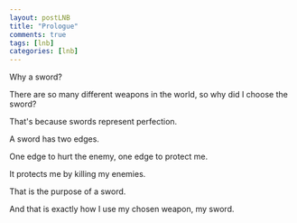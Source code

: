```yaml
---
layout: postLNB
title: "Prologue"
comments: true
tags: [lnb]
categories: [lnb]
---
```


<p class = "testing">Why a sword?</p>

There are so many different weapons in the world, so why did I choose the sword?

That's because swords represent perfection.

A sword has two edges.

One edge to hurt the enemy, one edge to protect me.

It protects me by killing my enemies.

That is the purpose of a sword.

And that is exactly how I use my chosen weapon, my sword.
